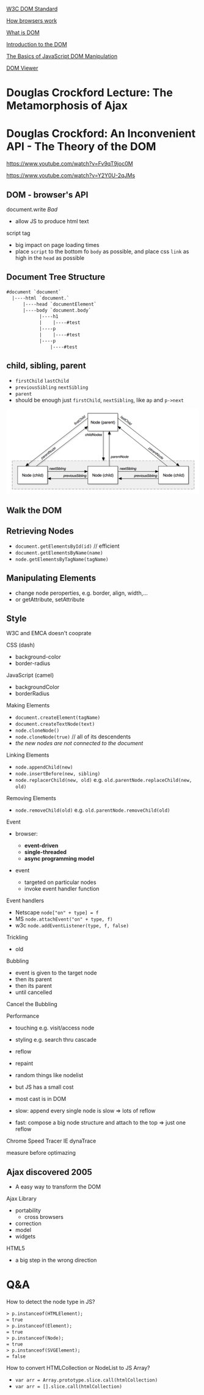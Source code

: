 [W3C DOM Standard](https://www.w3.org/DOM/)

[How browsers work](http://taligarsiel.com/Projects/howbrowserswork1.htm)

[What is DOM](https://www.w3.org/TR/DOM-Level-2-Core/introduction.html)

[Introduction to the DOM](https://developer.mozilla.org/en-US/docs/Web/API/Document_Object_Model/Introduction)

[The Basics of JavaScript DOM Manipulation](http://callmenick.com/post/basics-javascript-dom-manipulation)

[DOM Viewer](https://dom-viewer.herokuapp.com/)

# Douglas Crockford Lecture: The Metamorphosis of Ajax
# Douglas Crockford: An Inconvenient API - The Theory of the DOM

https://www.youtube.com/watch?v=Fv9qT9joc0M

https://www.youtube.com/watch?v=Y2Y0U-2qJMs


## DOM - browser's API

document.write *Bad*
- allow JS to produce html text

script tag
- big impact on page loading times
- place `script` to the bottom fo `body` as possible, and place css `link` as high in the `head` as possible

## Document Tree Structure

```
#document `document`
  |----html `document.`
      |----head `documentElement`
      |----body `document.body`
            |----h1
            |    |----#test  
            |----p
            |    |----#test
            |----p
                |----#test

```

## child, sibling, parent
- `firstChild` `lastChild`
- `previousSibling` `nextSibling`
- `parent`
- should be enough just `firstChild`, `nextSibling`, like a`p` and `p->next`


![DOM Node Pointers](dom_node_pointers.PNG)


## Walk the DOM


## Retrieving Nodes
- `document.getElementsById(id)` // efficient
- `document.getElementsByName(name)`
- `node.getElementsByTagName(tagName)`


## Manipulating Elements
- change node peroperties, e.g. border, align, width,...
- or getAttribute, setAttribute

## Style

W3C and EMCA doesn't cooprate

CSS (dash)
- background-color
- border-radius

JavaScript (camel)
- backgroundColor
- borderRadius

Making Elements
- `document.createElement(tagName)`
- `document.createTextNode(text)`
- `node.cloneNode()`
- `node.cloneNode(true)` // all of its descendents
- *the new nodes are not connected to the document*

Linking Elements
- `node.appendChild(new)`
- `node.insertBefore(new, sibling)`
- `node.replacerChild(new, old)`
e.g. `old.parentNode.replaceChild(new, old)`


Removing Elements
- `node.removeChild(old)`
e.g. `old.parentNode.removeChild(old)`

Event

- browser:
  - **event-driven**
  - **single-threaded**
  - **async programming model**

- event
  - targeted on  particular nodes
  - invoke event handler function

Event handlers
- Netscape `node["on" + type] = f`
- MS `node.attachEvent("on" + type, f)`
- w3c `node.addEventListener(type, f, false)`

Trickling
- old

Bubbling
- event is given to the target node
- then its parent
- then its parent
- until cancelled

Cancel the Bubbling

Performance
- touching e.g. visit/access node
- styling e.g. search thru cascade
- reflow
- repaint
- random things like nodelist

- but JS has a small cost
- most cast is in DOM

- slow: append every single node is slow => lots of reflow
- fast: compose a big node structure and attach to the top => just one reflow



Chrome Speed Tracer
IE dynaTrace

measure before optimazing

## Ajax discovered 2005

- A easy way to transform the DOM

Ajax Library
- portability
  + cross browsers
- correction
- model
- widgets


HTML5
- a big step in the wrong direction



# Q&A

How to detect the node type in JS?

```
> p.instanceof(HTMLElement);
= true
> p.instanceof(Element);
= true
> p.instanceof(Node);
= true
> p.instanceof(SVGElement);
= false
```


How to convert HTMLCollection or NodeList to JS Array?
- `var arr = Array.prototype.slice.call(htmlCollection)`
- `var arr = [].slice.call(htmlCollection)`


















